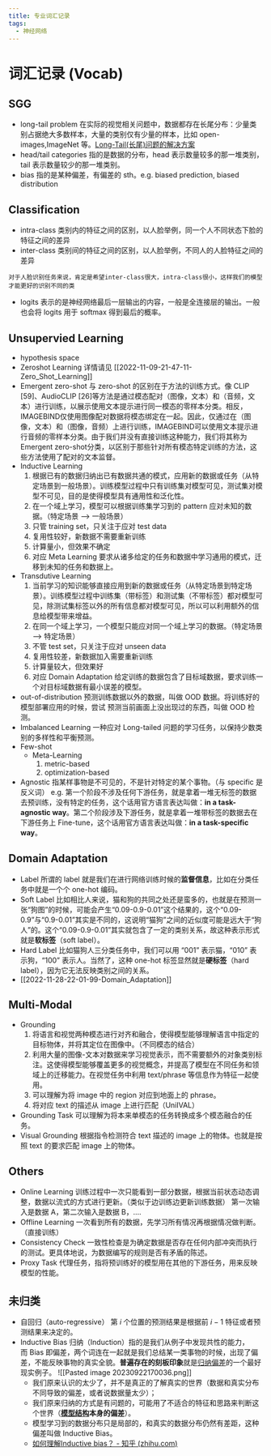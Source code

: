 ```yaml
---
title: 专业词汇记录
tags:
  - 神经网络
---
```


# 词汇记录 (Vocab)

## SGG

- long-tail problem
  在实际的视觉相关问题中，数据都存在长尾分布：少量类别占据绝大多数样本，大量的类别仅有少量的样本，比如 open-images,ImageNet 等。[Long-Tail(长尾)问题的解决方案](https://blog.csdn.net/qq_36523203/article/details/107019526)
- head/tail categories
  指的是数据的分布，head 表示数量较多的那一堆类别，tail 表示数量较少的那一堆类别。
- bias
  指的是某种偏差，有偏差的 sth。e.g. biased prediction, biased distribution

## Classification

- intra-class
  类别内的特征之间的区别，以人脸举例，同一个人不同状态下脸的特征之间的差异
- inter-class
  类别间的特征之间的区别，以人脸举例，不同人的人脸特征之间的差异

```ad-note
对于人脸识别任务来说，肯定是希望inter-class很大，intra-class很小，这样我们的模型才能更好的识别不同的类
```

- logits
  表示的是神经网络最后一层输出的内容，一般是全连接层的输出。一般也会将 logits 用于 softmax 得到最后的概率。

## Unsupervied Learning

- hypothesis space
- Zeroshot Learning
  详情请见 [[2022-11-09-21-47-11-Zero_Shot_Learning]]
- Emergent zero-shot
  与 zero-shot 的区别在于方法的训练方式。像 CLIP [59]、AudioCLIP [26]等方法是通过模态配对（图像，文本）和（音频，文本）进行训练，以展示使用文本提示进行同一模态的零样本分类。相反，IMAGEBIND仅使用图像配对数据将模态绑定在一起。因此，仅通过在（图像，文本）和（图像，音频）上进行训练，IMAGEBIND可以使用文本提示进行音频的零样本分类。由于我们并没有直接训练这种能力，我们将其称为Emergent zero-shot分类，以区别于那些针对所有模态特定训练的方法，这些方法使用了配对的文本监督。
- Inductive Learning
  1. 根据已有的数据归纳出已有数据共通的模式，应用新的数据或任务（从特定场景到一般场景）。训练模型过程中只有训练集对模型可见，测试集对模型不可见，目的是使得模型具有通用性和泛化性。
  2. 在一个域上学习，模型可以根据训练集学习到的 pattern 应对未知的数据。（特定场景 --> 一般场景）
  3. 只管 training set，只关注于应对 test data
  4. 复用性较好，新数据不需要重新训练
  5. 计算量小，但效果不确定
  6. 对应 Meta Learning 要求从诸多给定的任务和数据中学习通用的模式，迁移到未知的任务和数据上。
- Transdutive Learning
  1. 当前学习的知识能够直接应用到新的数据或任务（从特定场景到特定场景）。训练模型过程中训练集（带标签）和测试集（不带标签）都对模型可见，除测试集标签以外的所有信息都对模型可见，所以可以利用额外的信息给模型带来增益。
  2. 在同一个域上学习，一个模型只能应对同一个域上学习的数据。（特定场景 --> 特定场景）
  3. 不管 test set，只关注于应对 unseen data
  4. 复用性较差，新数据加入需要重新训练
  5. 计算量较大，但效果好
  6. 对应 Domain Adaptation 给定训练的数据包含了目标域数据，要求训练一个对目标域数据有最小误差的模型。
- out-of-distribution
  预测训练数据以外的数据，叫做 OOD 数据。将训练好的模型部署应用的时候，尝试 预测当前画面上没出现过的东西，叫做 OOD 检测。
- Imbalanced Learning
  一种应对 Long-tailed 问题的学习任务，以保持少数类别的多样性和平衡预测。
- Few-shot
  - Meta-Learning
    1. metric-based
    2. optimization-based
- Agnostic
  指某样事物是不可见的，不是针对特定的某个事物。（与 specific 是反义词）
  e.g. 第一个阶段不涉及任何下游任务，就是拿着一堆无标签的数据去预训练，没有特定的任务，这个话用官方语言表达叫做：**in a task-agnostic way**。第二个阶段涉及下游任务，就是拿着一堆带标签的数据去在下游任务上 Fine-tune，这个话用官方语言表达叫做：**in a task-specific way**。

## Domain Adaptation

- Label
  所谓的 label 就是我们在进行网络训练时候的**监督信息**，比如在分类任务中就是一个个 one-hot 编码。
- Soft Label
  比如相比人来说，猫和狗的共同之处还是蛮多的，也就是在预测一张“狗图”的时候，可能会产生“0.09-0.9-0.01”这个结果的，这个“0.09-0.9”与“0.9-0.01”其实是不同的，这说明“猫狗”之间的近似度可能是远大于“狗人”的。这个“0.09-0.9-0.01”其实就包含了一定的类别关系，故这种表示形式就是**软标签**（soft label）。
- Hard Label
  比如猫狗人三分类任务中，我们可以用 “001” 表示猫，“010” 表示狗，“100” 表示人。当然了，这种 one-hot 标签显然就是**硬标签**（hard label），因为它无法反映类别之间的关系。
- [[2022-11-28-22-01-99-Domain_Adaptation]]

## Multi-Modal

- Grounding
  1. 将语言和视觉两种模态进行对齐和融合，使得模型能够理解语言中指定的目标物体，并将其定位在图像中。（不同模态的结合）
  2. 利用大量的图像-文本对数据来学习视觉表示，而不需要额外的对象类别标注。这使得模型能够覆盖更多的视觉概念，并提高了模型在不同任务和领域上的迁移能力。在视觉任务中利用 text/phrase 等信息作为特征一起使用。
  3. 可以理解为将 image 中的 region 对应到地面上的 phrase。
  4. 将对应 text 的描述从 image 上进行匹配（UniIVAL）
- Grounding Task
  可以理解为将本来单模态的任务转换成多个模态融合的任务。
- Visual Grounding
  根据指令检测符合 text 描述的 image 上的物体。也就是按照 text 的要求匹配 image 上的物体。

## Others

- Online Learning
  训练过程中一次只能看到一部分数据，根据当前状态动态调整，数据以流式的方式进行更新。（类似于边训练边更新训练数据）
  第一次输入是数据 A，第二次输入是数据 B，....
- Offline Learning
  一次看到所有的数据，先学习所有情况再根据情况做判断。（直接训练）
- Consistency Check
  一致性检查是为确定数据是否存在任何内部冲突而执行的测试。更具体地说，为数据编写的规则是否有矛盾的陈述。
- Proxy Task
  代理任务，指将预训练好的模型用在其他的下游任务，用来反映模型的性能。

## 未归类

- 自回归（auto-regressive）
  第 $i$ 个位置的预测结果是根据前 $i-1$ 特征或者预测结果来决定的。
- Inductive Bias
  归纳（Induction）指的是我们从例子中发现共性的能力，而 Bias 即偏差，两个词连在一起就是我们总结某一类事物的时候，出现了偏差，不能反映事物的真实全貌。**普遍存在的刻板印象**就是[归纳偏差](https://www.zhihu.com/search?q=%E5%BD%92%E7%BA%B3%E5%81%8F%E5%B7%AE&search_source=Entity&hybrid_search_source=Entity&hybrid_search_extra=%7B%22sourceType%22%3A%22answer%22%2C%22sourceId%22%3A2021534291%7D)的一个最好现实例子。
  ![[Pasted image 20230922170036.png]]
  - 我们原来认识的太少了，并不是真正的了解真实的世界（数据和真实分布不同导致的偏差，或者说数据量太少）；
  - 我们原来归纳的方式是有问题的，可能用了不适合的特征和思路来判断这个世界（**[模型结构](https://www.zhihu.com/search?q=%E6%A8%A1%E5%9E%8B%E7%BB%93%E6%9E%84&search_source=Entity&hybrid_search_source=Entity&hybrid_search_extra=%7B%22sourceType%22%3A%22answer%22%2C%22sourceId%22%3A2021534291%7D)本身的偏差**）。
  - 模型学习到的数据分布只是局部的，和真实的数据分布仍然有差距，这种偏差叫做 Inductive Bias。
  - [如何理解Inductive bias？ - 知乎 (zhihu.com)](https://www.zhihu.com/question/264264203)
